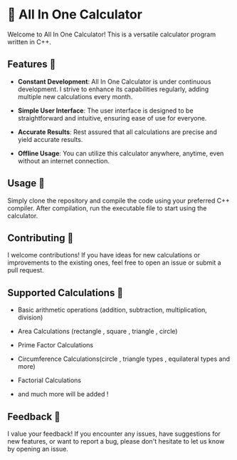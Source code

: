 # 🧮 All In One Calculator

  

Welcome to All In One Calculator! This is a versatile calculator program written in C++.

  
  

## Features 🌟

  

- **Constant Development**: All In One Calculator is under continuous development. I strive to enhance its capabilities regularly, adding multiple new calculations every month.

  

- **Simple User Interface**: The user interface is designed to be straightforward and intuitive, ensuring ease of use for everyone.

  

- **Accurate Results**: Rest assured that all calculations are precise and yield accurate results.

  

- **Offline Usage**: You can utilize this calculator anywhere, anytime, even without an internet connection.

  

## Usage 🚀

  

Simply clone the repository and compile the code using your preferred C++ compiler. After compilation, run the executable file to start using the calculator.

  

## Contributing 🤝

  

I welcome contributions! If you have ideas for new calculations or improvements to the existing ones, feel free to open an issue or submit a pull request.

  

## Supported Calculations 🔢

  

- Basic arithmetic operations (addition, subtraction, multiplication, division)

- Area Calculations (rectangle , square , triangle , circle)

- Prime Factor Calculations

- Circumference Calculations(circle , triangle types  , equilateral types and more)

- Factorial Calculations

- and much more will be added !

  

## Feedback 📝

  

I value your feedback! If you encounter any issues, have suggestions for new features, or want to report a bug, please don't hesitate to let us know by opening an issue.
